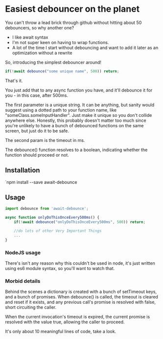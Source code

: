 # Easiest debouncer on the planet
You can't throw a lead brick through github without hitting about 50 debouncers, so why another one?

- I like await syntax
- I'm not super keen on having to wrap functions.
- A lot of the time I start without debouncing and want to add it later as an optimization without a rewrite

So, introducing the simplest debouncer around!

```javascript
if(!await debounce("some unique name", 500)) return;
```

That's it.

You just add that to any async function you have, and it'll debounce it for you - in this case, after 500ms.

The first parameter is a unique string. It can be anything, but sanity would suggest using a dotted path to your function name, like "someClass.someInputHandler". Just make it unique so you don't collide anywhere else. Honestly, this probably doesn't matter too much
since you're unlikely to have a bunch of debounced functions on the same screen, but just do it to be safe.

The second param is the timeout in ms.

The debounce() function resolves to a boolean, indicating whether the function should proceed or not.

## Installation
`npm install --save await-debounce

## Usage
```javascript
import debounce from 'await-debounce';

async function onlyDoThisOnceEvery500ms() {
    if(!await debounce("onlyDoThisOnceEvery500ms", 500)) return;

    //do lots of other Very Important Things
    ...
}
```

### NodeJS usage
There's isn't any reason why this couldn't be used in node, it's just written using es6 module syntax, so you'll want to watch that.

### Morbid details
Behind the scenes a dictionary is created with a bunch of setTimeout keys, and a bunch of promises. When debounce() is called, the
timeout is cleared and reset if it exists, and any previous call's promise is resolved with false, short circuiting the caller.

When the current invocation's timeout is expired, the current promise is resolved with the value true, allowing the caller to proceed.

It's only about 10 meaningful lines of code, take a look.
